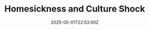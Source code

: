 ---
title: Homesickness and Culture Shock
linkTitle: Homesickness and Culture Shock
date: '2025-05-01T22:53:00Z'
weight: 1
description: Policy provides guidance for employees facing homesickness and culture
  shock, ensuring support and resources for mental health and cultural integration,
  while aligning with ISO 45001 standards.
draft: false
ref: homesickness-and-culture-shock
---